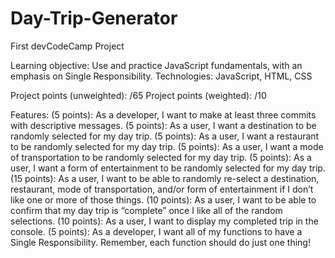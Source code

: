 # Day-Trip-Generator
First devCodeCamp Project

Learning objective: Use and practice JavaScript fundamentals, with an emphasis on Single Responsibility.
Technologies: JavaScript, HTML, CSS

Project points (unweighted):  /65
Project points (weighted): /10

Features: 
(5 points): As a developer, I want to make at least three commits with descriptive messages.
(5 points): As a user, I want a destination to be randomly selected for my day trip.
(5 points): As a user, I want a restaurant to be randomly selected for my day trip.
(5 points): As a user, I want a mode of transportation to be randomly selected for my day trip.
(5 points): As a user, I want a form of entertainment to be randomly selected for my day trip.
(15 points): As a user, I want to be able to randomly re-select a destination, restaurant, mode of transportation, and/or form of entertainment if I don’t like one or more of those things.
(10 points): As a user, I want to be able to confirm that my day trip is “complete” once I like all of the random selections.
(10 points): As a user, I want to display my completed trip in the console.
(5 points): As a developer, I want all of my functions to have a Single Responsibility. Remember, each function should do just one thing!
